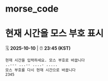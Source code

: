 # morse_code
# 현재 시간을 모스 부호 표시
<!-- MORSE_TIME_START -->
🗓️ **2025-10-10** | ⏰ **23:45 (KST)**

```
현재 시간을 입력하세요. 모스 부호로 바꿉니다
..--- ...-- ....- .....
모스 부호를 다시 현재 시간으로 바꿉니다
2345
```
<!-- MORSE_TIME_END -->

